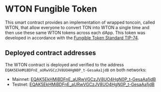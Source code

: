 # WTON Fungible Token
This smart contract provides an implementation of wrapped toncoin, called WTON, that allow everyone to convert TON into WTON a single time and then use these same WTON tokens across each dApp.
This token was developed in accordance with the [Fungible Token Standard TIP-74](https://github.com/ton-blockchain/TIPs/issues/74). 

## Deployed contract addresses
The WTON contract is deployed and verified to the address `EQAK5EkHMiBDFnE_aURwVGCzJV8UO4HgN0P_t-GesaAa1jdB` on both networks:

* Mainnet: [EQAK5EkHMiBDFnE_aURwVGCzJV8UO4HgN0P_t-GesaAa1jdB](https://tonscan.org/address/EQAK5EkHMiBDFnE_aURwVGCzJV8UO4HgN0P_t-GesaAa1jdB)
* Testnet: [EQAK5EkHMiBDFnE_aURwVGCzJV8UO4HgN0P_t-GesaAa1jdB](https://testnet.tonscan.org/address/EQAK5EkHMiBDFnE_aURwVGCzJV8UO4HgN0P_t-GesaAa1jdB)
